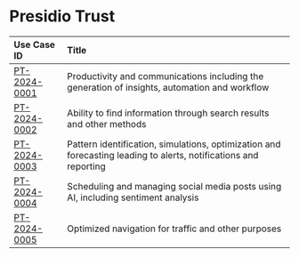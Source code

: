 # Presidio Trust
| Use Case ID | Title |
|:----------- |:----- |
| [PT-2024-0001](<../individual/PT-2024-0001.md>) | Productivity and communications including the generation of insights, automation and workflow |
| [PT-2024-0002](<../individual/PT-2024-0002.md>) | Ability to find information through search results and other methods |
| [PT-2024-0003](<../individual/PT-2024-0003.md>) | Pattern identification, simulations, optimization and forecasting leading to alerts, notifications and reporting |
| [PT-2024-0004](<../individual/PT-2024-0004.md>) | Scheduling and managing social media posts using AI, including sentiment analysis |
| [PT-2024-0005](<../individual/PT-2024-0005.md>) | Optimized navigation for traffic and other purposes |